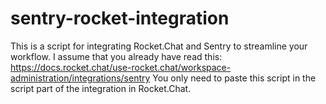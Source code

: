 # sentry-rocket-integration
This is a script for integrating Rocket.Chat and Sentry to streamline your workflow.
I assume that you already have read this: https://docs.rocket.chat/use-rocket.chat/workspace-administration/integrations/sentry
You only need to paste this script in the script part of the integration in Rocket.Chat.
